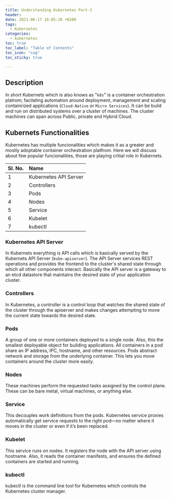 ```yaml
---
title: Understanding Kubernetes Part-I
header:
date: 2021-06-17 16:05:20 +0200
tags: 
  - Kubernetes
categories: 
  - kubernetes
toc: true
toc_label: "Table of Contents"
toc_icon: "cog"
toc_sticky: true

---
```


## Description

In short Kubernets which is also knows as "`k8s`" is a container orchestration platrom; facilating automation around deployment, management and scaling containrized applications (`Cloud-Native` or `Micro Services`). It can be build and run on distributed systems over a cluster of machines. The cluster machines can span across Public, private and Hybrid Cloud. 

## Kubernets Functionalities

Kubernetes has multiple funcionalities which makes it as a greater and mostly adoptable container orchestration platfrom. Here we will discuss about few popular funcionalities, those are playing critial role in Kubernets. 

| Sl. No. | Name |
| :------ | :--- |
| 1 | Kubernetes API Server |
| 2 | Controllers |
| 3 | Pods |
| 4 | Nodes |
| 5 | Service |
| 6 | Kubelet |
| 7 | kubectl | 

### Kubernetes API Server

In Kubernets everything is API calls which is basically served by the Kubernets API Server (`kube-apiserver`). The API Server services REST operations and provides the frontend to the cluster's shared state through which all other components interact. Basically the API server is a gateway to an etcd datastore that maintains the desired state of your application cluster.

### Controllers

In Kubernetes, a controller is a control loop that watches the shared state of the cluster through the apiserver and makes changes attempting to move the current state towards the desired state.

### Pods

A group of one or more containers deployed to a single node. Also, this the smallest deployable object for building applications. All containers in a pod share an IP address, IPC, hostname, and other resources. Pods abstract network and storage from the underlying container. This lets you move containers around the cluster more easily.

### Nodes

These machines perform the requested tasks assigned by the control plane. These can be bare metal, virtual machines, or anything else.

### Service

This decouples work definitions from the pods. Kubernetes service proxies automatically get service requests to the right pod—no matter where it moves in the cluster or even if it’s been replaced.

### Kubelet

This service runs on nodes. It registers the node with the API server using hostname. Also, it reads the container manifests, and ensures the defined containers are started and running.

### kubectl

kubectl is the command line tool for Kubernetes which controls the Kubernetes cluster manager.

